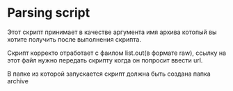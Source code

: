 # Parsing script

Этот скрипт принимает в качестве аргумента имя архива котопый вы хотите получить после выполнения скрипта.

Скрипт корректо отработает с фаилом list.out(в формате raw), ссылку на этот файл нужно передать скрипту когда он попросит ввести url. 

В папке из которой запускается скрипт должна быть создана папка archive

